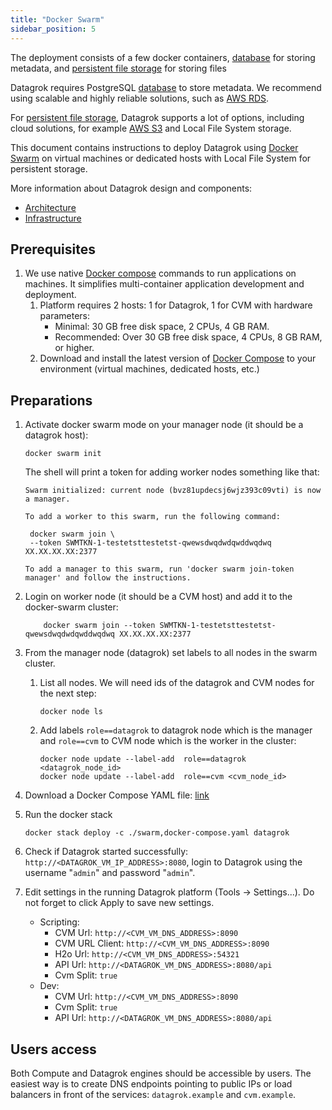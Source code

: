 ```yaml
---
title: "Docker Swarm"
sidebar_position: 5
---
```


The deployment consists of a few docker containers, [database](../infrastructure.md#database) for storing metadata,
and [persistent file storage](../infrastructure.md#storage) for storing files

Datagrok requires PostgreSQL [database](../infrastructure.md#database) to store metadata.
We recommend using scalable and highly reliable solutions, such as [AWS RDS](https://aws.amazon.com/rds/).

For [persistent file storage](../infrastructure.md#storage), Datagrok supports a lot of options, including cloud solutions,
for example [AWS S3](https://aws.amazon.com/s3/) and Local File System storage.

This document contains instructions to deploy Datagrok using [Docker Swarm](https://docs.docker.com/engine/swarm/)
on virtual machines or dedicated hosts with Local File System for persistent storage.

More information about Datagrok design and components:

* [Architecture](../architecture.md)
* [Infrastructure](../infrastructure.md)

## Prerequisites

1. We use native [Docker compose](https://docs.docker.com/compose/) commands to run applications on machines. It
   simplifies multi-container application development and deployment.
    1. Platform requires 2 hosts: 1 for Datagrok, 1 for CVM with hardware parameters:
       * Minimal: 30 GB free disk space, 2 CPUs, 4 GB RAM.
       * Recommended: Over 30 GB free disk space, 4 CPUs, 8 GB RAM, or higher.
    2. Download and install the latest version of [Docker Compose](https://docs.docker.com/compose/install/) to your
       environment (virtual machines, dedicated hosts, etc.)

## Preparations

1. Activate docker swarm mode on your manager node (it should be a datagrok host):

   ```shell
   docker swarm init
   ```

   The shell will print a token for adding worker nodes something like that:

   ```shell
   Swarm initialized: current node (bvz81updecsj6wjz393c09vti) is now a manager.

   To add a worker to this swarm, run the following command:

    docker swarm join \
    --token SWMTKN-1-testetsttestetst-qwewsdwqdwdqwddwqdwq XX.XX.XX.XX:2377

   To add a manager to this swarm, run 'docker swarm join-token manager' and follow the instructions.
   ```

2. Login on worker node (it should be a CVM host) and add it to the docker-swarm cluster:

   ```shell
       docker swarm join --token SWMTKN-1-testetsttestetst-qwewsdwqdwdqwddwqdwq XX.XX.XX.XX:2377
   ```

3. From the manager node (datagrok) set labels to all nodes in the swarm cluster.

   1. List all nodes. We will need ids of the datagrok and CVM nodes for the next step:

      ```shell
      docker node ls
      ```

   2. Add labels ```role==datagrok``` to datagrok node which is the manager and ```role==cvm```
      to CVM node which is the worker in the cluster:

      ```shell
      docker node update --label-add  role==datagrok <datagrok_node_id>
      docker node update --label-add  role==cvm <cvm_node_id>
      ```

4. Download a Docker Compose YAML
   file: [link](https://github.com/datagrok-ai/public/blob/master/docker/swarm.docker-compose.yaml)

5. Run the docker stack

   ```shell
   docker stack deploy -c ./swarm,docker-compose.yaml datagrok
   ```

6. Check if Datagrok started successfully: `http://<DATAGROK_VM_IP_ADDRESS>:8080`, login to Datagrok using the
   username "`admin`" and password "`admin`".

7. Edit settings in the running Datagrok platform (Tools -> Settings...). Do not forget to click Apply to save new settings.
    * Scripting:
        * CVM Url: `http://<CVM_VM_DNS_ADDRESS>:8090`
        * CVM URL Client: `http://<CVM_VM_DNS_ADDRESS>:8090`
        * H2o Url: `http://<CVM_VM_DNS_ADDRESS>:54321`
        * API Url: `http://<DATAGROK_VM_DNS_ADDRESS>:8080/api`
        * Cvm Split: `true`
    * Dev:
        * CVM Url: `http://<CVM_VM_DNS_ADDRESS>:8090`
        * Cvm Split: `true`
        * API Url: `http://<DATAGROK_VM_DNS_ADDRESS>:8080/api`

## Users access

Both Compute and Datagrok engines should be accessible by users.
The easiest way is to create DNS endpoints pointing to public IPs or load balancers in front of the
services: `datagrok.example`
and `cvm.example`.
